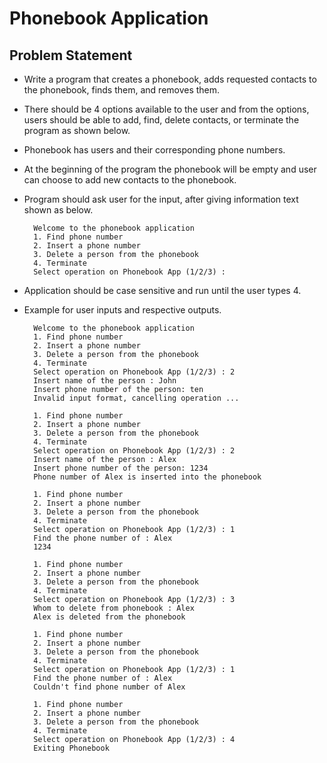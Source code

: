 #  Phonebook Application
## Problem Statement

* Write a program that creates a phonebook, adds requested contacts to the phonebook, finds them, and removes them.

* There should be 4 options available to the user and from the options, users should be able to add, find, delete contacts, or terminate the program as shown below.

* Phonebook has users and their corresponding phone numbers.

* At the beginning of the program the phonebook will be empty and user can choose to add new contacts to the phonebook.

* Program should ask user for the input, after giving information text shown as below.

        Welcome to the phonebook application
        1. Find phone number
        2. Insert a phone number
        3. Delete a person from the phonebook
        4. Terminate
        Select operation on Phonebook App (1/2/3) :

* Application should be case sensitive and run until the user types 4.

* Example for user inputs and respective outputs.

        Welcome to the phonebook application
        1. Find phone number
        2. Insert a phone number
        3. Delete a person from the phonebook
        4. Terminate
        Select operation on Phonebook App (1/2/3) : 2
        Insert name of the person : John
        Insert phone number of the person: ten
        Invalid input format, cancelling operation ...

        1. Find phone number
        2. Insert a phone number
        3. Delete a person from the phonebook
        4. Terminate
        Select operation on Phonebook App (1/2/3) : 2
        Insert name of the person : Alex
        Insert phone number of the person: 1234
        Phone number of Alex is inserted into the phonebook

        1. Find phone number
        2. Insert a phone number
        3. Delete a person from the phonebook
        4. Terminate
        Select operation on Phonebook App (1/2/3) : 1
        Find the phone number of : Alex
        1234

        1. Find phone number
        2. Insert a phone number
        3. Delete a person from the phonebook
        4. Terminate
        Select operation on Phonebook App (1/2/3) : 3
        Whom to delete from phonebook : Alex
        Alex is deleted from the phonebook

        1. Find phone number
        2. Insert a phone number
        3. Delete a person from the phonebook
        4. Terminate
        Select operation on Phonebook App (1/2/3) : 1
        Find the phone number of : Alex
        Couldn't find phone number of Alex

        1. Find phone number
        2. Insert a phone number
        3. Delete a person from the phonebook
        4. Terminate
        Select operation on Phonebook App (1/2/3) : 4
        Exiting Phonebook

